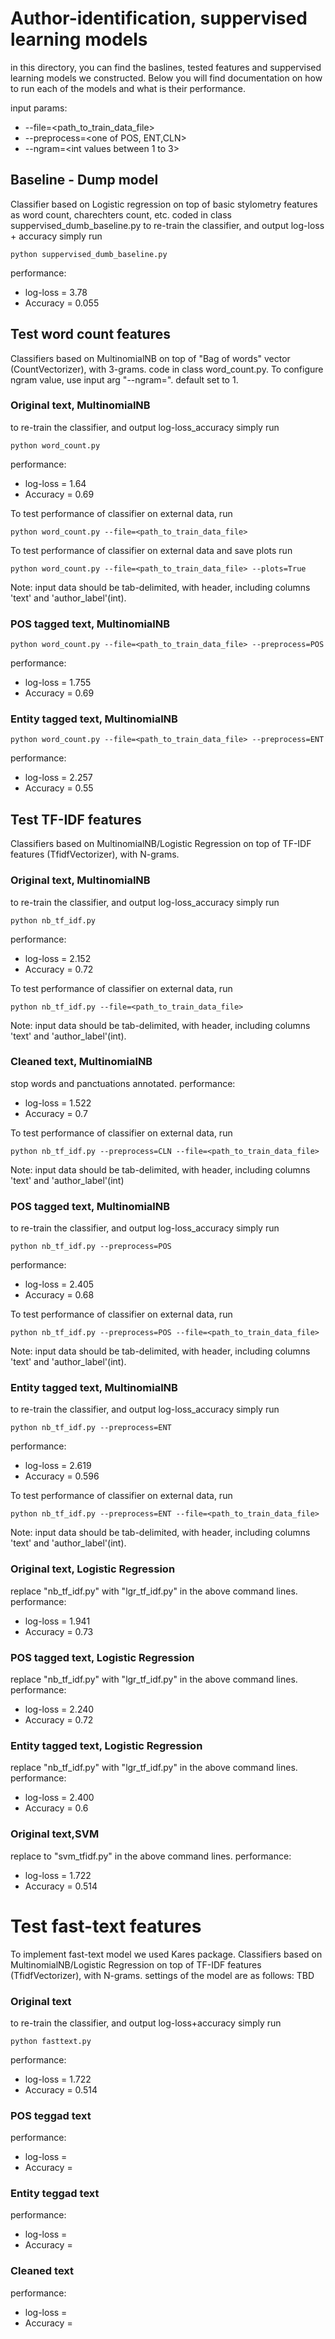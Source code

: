 # Author-identification, suppervised learning models
in this directory, you can find the baslines, tested features and suppervised learning models we constructed.
Below you will find documentation on how to run each of the models and what is their performance.

input params:
* --file=<path_to_train_data_file>
* --preprocess=<one of POS, ENT,CLN>
* --ngram=<int values between 1 to 3>

## Baseline - Dump model
Classifier based on Logistic regression on top of basic stylometry features as word count, charechters count, etc.
coded in class suppervised_dumb_baseline.py
to re-train the classifier, and output log-loss + accuracy simply run 
```
python suppervised_dumb_baseline.py
```
performance:
* log-loss = 3.78
* Accuracy = 0.055

## Test word count features
Classifiers based on MultinomialNB on top of "Bag of words" vector (CountVectorizer), with 3-grams.
code in class word_count.py.
To configure ngram value, use input arg "--ngram=<ngram int value>". default set to 1.

### Original text, MultinomialNB
to re-train the classifier, and output log-loss_accuracy simply run 
```
python word_count.py
```
performance:
* log-loss = 1.64
* Accuracy = 0.69

To test performance of classifier on external data, run 
```
python word_count.py --file=<path_to_train_data_file>
```
To test performance of classifier on external data and save plots run 
```
python word_count.py --file=<path_to_train_data_file> --plots=True
```

Note: input data should be tab-delimited, with header, including columns 'text' and 'author_label'(int).

### POS tagged text, MultinomialNB
```
python word_count.py --file=<path_to_train_data_file> --preprocess=POS
```

performance:
* log-loss = 1.755 
* Accuracy = 0.69

### Entity tagged text, MultinomialNB
```
python word_count.py --file=<path_to_train_data_file> --preprocess=ENT
```
performance:
* log-loss = 2.257 
* Accuracy = 0.55

## Test TF-IDF features
Classifiers based on MultinomialNB/Logistic Regression on top of TF-IDF features (TfidfVectorizer), with N-grams.

### Original text, MultinomialNB
to re-train the classifier, and output log-loss_accuracy simply run
```
python nb_tf_idf.py
```
performance:
* log-loss = 2.152 
* Accuracy = 0.72

To test performance of classifier on external data, run 
```
python nb_tf_idf.py --file=<path_to_train_data_file>
```
Note: input data should be tab-delimited, with header, including columns 'text' and 'author_label'(int).

### Cleaned text, MultinomialNB
stop words and panctuations annotated.
performance:
* log-loss = 1.522 
* Accuracy = 0.7

To test performance of classifier on external data, run 
```
python nb_tf_idf.py --preprocess=CLN --file=<path_to_train_data_file>
```
Note: input data should be tab-delimited, with header, including columns 'text' and 'author_label'(int)

### POS tagged text, MultinomialNB
to re-train the classifier, and output log-loss_accuracy simply run
```
python nb_tf_idf.py --preprocess=POS
```
performance:
* log-loss = 2.405 
* Accuracy = 0.68

To test performance of classifier on external data, run 
```
python nb_tf_idf.py --preprocess=POS --file=<path_to_train_data_file>
```
Note: input data should be tab-delimited, with header, including columns 'text' and 'author_label'(int).

### Entity tagged text, MultinomialNB
to re-train the classifier, and output log-loss_accuracy simply run
```
python nb_tf_idf.py --preprocess=ENT
```
performance:
* log-loss = 2.619 
* Accuracy = 0.596

To test performance of classifier on external data, run 
```
python nb_tf_idf.py --preprocess=ENT --file=<path_to_train_data_file>
```
Note: input data should be tab-delimited, with header, including columns 'text' and 'author_label'(int).

### Original text, Logistic Regression
replace "nb_tf_idf.py" with "lgr_tf_idf.py" in the above command lines.
performance:
* log-loss = 1.941  
* Accuracy = 0.73

### POS tagged text, Logistic Regression
replace "nb_tf_idf.py" with "lgr_tf_idf.py" in the above command lines.
performance:
* log-loss = 2.240  
* Accuracy = 0.72

### Entity tagged text, Logistic Regression
replace "nb_tf_idf.py" with "lgr_tf_idf.py" in the above command lines.
performance:
* log-loss = 2.400  
* Accuracy = 0.6

###  Original text,SVM
replace to "svm_tfidf.py" in the above command lines.
performance:
* log-loss = 1.722
* Accuracy = 0.514

# Test fast-text features
To implement fast-text model we used Kares package.
Classifiers based on MultinomialNB/Logistic Regression on top of TF-IDF features (TfidfVectorizer), with N-grams.
settings of the model are as follows:
TBD

### Original text
to re-train the classifier, and output log-loss+accuracy simply run
```
python fasttext.py
```
performance:
* log-loss = 1.722
* Accuracy = 0.514

### POS teggad text
performance:
* log-loss = 
* Accuracy = 

### Entity teggad text
performance:
* log-loss = 
* Accuracy = 

### Cleaned text
performance:
* log-loss = 
* Accuracy = 

